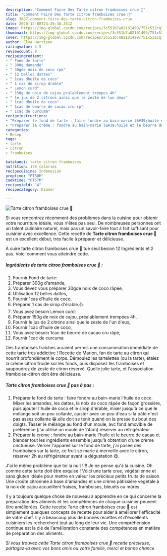 ```yaml
---
description: "Comment Faire Des Tarte citron framboises crue 🍰"
title: "Comment Faire Des Tarte citron framboises crue 🍰"
slug: 3687-comment-faire-des-tarte-citron-framboises-crue
date: 2020-12-08T23:49:38.351Z
image: https://img-global.cpcdn.com/recipes/3c551b7a02101499/751x532cq70/tarte-citron-framboises-crue-🍰-photo-principale-de-la-recette.jpg
thumbnail: https://img-global.cpcdn.com/recipes/3c551b7a02101499/751x532cq70/tarte-citron-framboises-crue-🍰-photo-principale-de-la-recette.jpg
cover: https://img-global.cpcdn.com/recipes/3c551b7a02101499/751x532cq70/tarte-citron-framboises-crue-🍰-photo-principale-de-la-recette.jpg
author: Elva Harrison
ratingvalue: 4.5
reviewcount: 9
recipeingredient:
- " Fond de tarte"
- " 300g damande"
- " 30gde noix de coco rpe"
- " 12 belles dattes"
- " 1cas dhuile de coco"
- " 1 cas de sirop drable"
- " Lemon curd"
- " 150g de noix de cajou pralablement trempes 4h"
- " le jus de 2 citrons ainsi que le zeste de lun deux"
- " 1cac dhuile de coco"
- " 1cac de beurre de cacao cru rp"
- " 1cac de curcuma"
recipeinstructions:
- "Préparer le fond de tarte : faire fondre au bain-marie l&#39;huile de coco. Mixer les amandes, les dattes, la noix de coco râpée de façon grossière, puis ajouter l&#39;huile de coco et le sirop d&#39;érable, mixer jusqu&#39;à ce que le mélange soit un peu collante, ajuster avec un peu d&#39;eau si la pâte n&#39;est pas assez collante 😁.elle doit se tenir quand on la presse du bout des doigts. Tasser le mélange au fond d&#39;un moule, avc fond amovible de préférence (j&#39;ai utilisé un moule de 24cm) réserver au réfrigérateur"
- "Préparer la crème : fondre au bain-marie l&#39;huile et le beurre de cacao et blender tout les ingrédients ensemble jusqu&#39;à obtention d&#39;une crème onctueuse. Verser l&#39;appareil sur le fond de tarte, j&#39;ai posée des framboises sur la tarte, ce fruit se marie à merveille avec le citron, réserver 2h au réfrigérateur avant la dégustation 😋."
categories:
- Resep
tags:
- tarte
- citron
- framboises

katakunci: tarte citron framboises 
nutrition: 178 calories
recipecuisine: Indonesian
preptime: "PT30M"
cooktime: "PT57M"
recipeyield: "4"
recipecategory: Dinner

---
```



![Tarte citron framboises crue 🍰](https://img-global.cpcdn.com/recipes/3c551b7a02101499/751x532cq70/tarte-citron-framboises-crue-🍰-photo-principale-de-la-recette.jpg)

Si vous rencontrez récemment des problèmes dans la cuisine pour obtenir votre nourriture idéale, vous n'êtes pas seul. De nombreuses personnes ont un talent culinaire naturel, mais pas un savoir-faire tout à fait suffisant pour cuisiner avec excellence. Cette recette de <strong> Tarte citron framboises crue 🍰 </strong> est un excellent début, très facile à préparer et délicieuse.

<!--inarticleads1-->

À cuire tarte citron framboises crue 🍰 tue seul besion 12 Ingrédients et 2 pas. Voici comment vous atteindre cette.

##### Ingrédients de tarte citron framboises crue 🍰 :

1. Fournir  Fond de tarte:
1. Préparer  300g d&#39;amande,
1. Vous devez vous préparer  30gde noix de coco râpée,
1. Utilisation  12 belles dattes,
1. Fournir  1cas d&#39;huile de coco,
1. Préparer  1 cas de sirop d&#39;érable.👍
1. Vous avez besoin  Lemon curd:
1. Préparer  150g de noix de cajou, préalablement trempées 4h,
1. Fournir  le jus de 2 citrons ainsi que le zeste de l&#39;un d&#39;eux,
1. Fournir  1cac d&#39;huile de coco,
1. Vous avez besoin  1cac de beurre de cacao cru râpé,
1. Fournir  1cac de curcuma


Des framboises fraîches auraient permis une consommation immédiate de cette tarte très addictive ! Recette de Marion, fan de tarte au citron qui nourrit profondément le corps. Démoulez les tartelettes (ou la tarte), étalez la crème citron froide sur les fonds, puis disposez les framboises et saupoudrez de zeste de citron réservé. Quelle jolie tarte, et l&#39;association framboise-citron doit être délicieuse. 

<!--inarticleads2-->

##### Tarte citron framboises crue 🍰 pas à pas :

1. Préparer le fond de tarte : faire fondre au bain-marie l&#39;huile de coco. Mixer les amandes, les dattes, la noix de coco râpée de façon grossière, puis ajouter l&#39;huile de coco et le sirop d&#39;érable, mixer jusqu&#39;à ce que le mélange soit un peu collante, ajuster avec un peu d&#39;eau si la pâte n&#39;est pas assez collante 😁.elle doit se tenir quand on la presse du bout des doigts. Tasser le mélange au fond d&#39;un moule, avc fond amovible de préférence (j&#39;ai utilisé un moule de 24cm) réserver au réfrigérateur
1. Préparer la crème : fondre au bain-marie l&#39;huile et le beurre de cacao et blender tout les ingrédients ensemble jusqu&#39;à obtention d&#39;une crème onctueuse. Verser l&#39;appareil sur le fond de tarte, j&#39;ai posée des framboises sur la tarte, ce fruit se marie à merveille avec le citron, réserver 2h au réfrigérateur avant la dégustation 😋.


J&#39;ai le même problème que toi la nuit !!!! Je ne pense qu&#39;à la cuisine. Oh comme cette tarte doit être exquise ! Voici une tarte crue, végétalienne et sans gluten idéale pour mettre en valeur les précieux petits fruits de saison. Une croûte citronnée à base d&#39;amandes et une crème pâtissière végétale à la noix de cajou accueillent fraises, framboises, bleuets ou mûres. 

<!--inarticleads1-->

<p>
Il y a toujours quelque chose de nouveau à apprendre en ce qui concerne la préparation des aliments et les compétences de chaque cuisinier peuvent être améliorées. Cette recette Tarte citron framboises crue 🍰 est simplement quelques concepts de recette pour aider à améliorer l'efficacité de votre chef. Il y a beaucoup plus de bonnes recettes et d'excellents cuisiniers les recherchent tout au long de leur vie. Une compréhension continue est la clé de l'amélioration constante des compétences en matière de préparation des aliments.
</p>

<p>
<i>Si vous trouvez cette Tarte citron framboises crue 🍰 recette précieuse, partagez-la avec vos bons amis ou votre famille, merci et bonne chance.</i>
</p>
